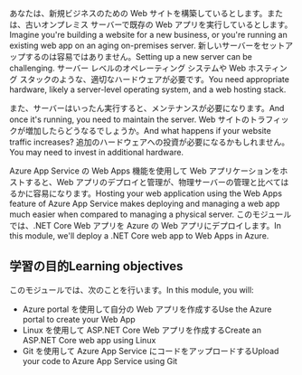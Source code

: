 <span data-ttu-id="ba33d-101">あなたは、新規ビジネスのための Web サイトを構築しているとします。または、古いオンプレミス サーバーで既存の Web アプリを実行しているとします。</span><span class="sxs-lookup"><span data-stu-id="ba33d-101">Imagine you're building a website for a new business, or you're running an existing web app on an aging on-premises server.</span></span> <span data-ttu-id="ba33d-102">新しいサーバーをセットアップするのは容易ではありません。</span><span class="sxs-lookup"><span data-stu-id="ba33d-102">Setting up a new server can be challenging.</span></span> <span data-ttu-id="ba33d-103">サーバー レベルのオペレーティング システムや Web ホスティング スタックのような、適切なハードウェアが必要です。</span><span class="sxs-lookup"><span data-stu-id="ba33d-103">You need appropriate hardware, likely a server-level operating system, and a web hosting stack.</span></span>

<span data-ttu-id="ba33d-104">また、サーバーはいったん実行すると、メンテナンスが必要になります。</span><span class="sxs-lookup"><span data-stu-id="ba33d-104">And once it's running, you need to maintain the server.</span></span> <span data-ttu-id="ba33d-105">Web サイトのトラフィックが増加したらどうなるでしょうか。</span><span class="sxs-lookup"><span data-stu-id="ba33d-105">And what happens if your website traffic increases?</span></span> <span data-ttu-id="ba33d-106">追加のハードウェアへの投資が必要になるかもしれません。</span><span class="sxs-lookup"><span data-stu-id="ba33d-106">You may need to invest in additional hardware.</span></span>

<span data-ttu-id="ba33d-107">Azure App Service の Web Apps 機能を使用して Web アプリケーションをホストすると、Web アプリのデプロイと管理が、物理サーバーの管理と比べてはるかに容易になります。</span><span class="sxs-lookup"><span data-stu-id="ba33d-107">Hosting your web application using the Web Apps feature of Azure App Service makes deploying and managing a web app much easier when compared to managing a physical server.</span></span> <span data-ttu-id="ba33d-108">このモジュールでは、.NET Core Web アプリを Azure の Web アプリにデプロイします。</span><span class="sxs-lookup"><span data-stu-id="ba33d-108">In this module, we'll deploy a .NET Core web app to Web Apps in Azure.</span></span>

## <a name="learning-objectives"></a><span data-ttu-id="ba33d-109">学習の目的</span><span class="sxs-lookup"><span data-stu-id="ba33d-109">Learning objectives</span></span>

<span data-ttu-id="ba33d-110">このモジュールでは、次のことを行います。</span><span class="sxs-lookup"><span data-stu-id="ba33d-110">In this module, you will:</span></span>

- <span data-ttu-id="ba33d-111">Azure portal を使用して自分の Web アプリを作成する</span><span class="sxs-lookup"><span data-stu-id="ba33d-111">Use the Azure portal to create your Web App</span></span>
- <span data-ttu-id="ba33d-112">Linux を使用して ASP.NET Core Web アプリを作成する</span><span class="sxs-lookup"><span data-stu-id="ba33d-112">Create an ASP.NET Core web app using Linux</span></span>
- <span data-ttu-id="ba33d-113">Git を使用して Azure App Service にコードをアップロードする</span><span class="sxs-lookup"><span data-stu-id="ba33d-113">Upload your code to Azure App Service using Git</span></span>
